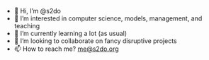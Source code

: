 - 👋 Hi, I’m @s2do
- 👀 I’m interested in computer science, models, management, and teaching
- 🌱 I’m currently learning a lot (as usual)
- 💞️ I’m looking to collaborate on fancy disruptive projects
- 📫 How to reach me? me@s2do.org

<!---
s2do/s2do is a ✨ special ✨ repository because its `README.md` (this file) appears on your GitHub profile.
You can click the Preview link to take a look at your changes.
--->
